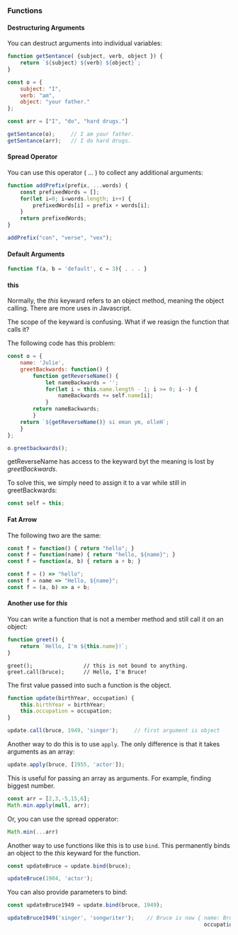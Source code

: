 

### Functions 


#### Destructuring Arguments

You can destruct arguments into individual variables:
```js
function getSentance( {subject, verb, object }) {
	return `${subject} ${verb} ${object}`;
}

const o = {
	subject: "I",
	verb: "am",
	object: "your father."
};

const arr = ["I", "do", "hard drugs."]

getSentance(o); 	// I am your father.
getSentance(arr); 	// I do hard drugs.
```

          
            
       
#### Spread Operator

You can use this operator ( ... ) to collect any additional arguments:

```js
function addPrefix(prefix, ...words) {
	const prefixedWords = [];
	for(let i=0; i<words.length; i++) {
		prefixedWords[i] = prefix + words[i];
	}
	return prefixedWords;
}

addPrefix("con", "verse", "vex");
```


#### Default Arguments

```js
function f(a, b = 'default', c = 3){ . . . }
```

#### this

Normally, the _this_ keyward refers to an object method, meaning the object calling. 
There are more uses in Javascript.

The scope of the keyward is confusing. What if we reasign the function that calls it?

The following code has this problem:

```js
const o = {
	name: 'Julie',
	greetBackwards: function() {
		function getReverseName() {
			let nameBackwards = '';
			for(let i = this.name.length - 1; i >= 0; i--) {
				nameBackwards += self.name[i];
			}
		return nameBackwards;
		}
	return `${getReverseName()} si eman ym, olleH`;
	}
};

o.greetbackwards();
```

getReverseName has access to the keyward byt the meaning is lost by _greetBackwards_.

To solve this, we simply need to assign it to a var while still in greetBackwards:

```js
const self = this;
```


#### Fat Arrow

The following two are the same:

```js
const f = function() { return "hello"; }
const f = function(name) { return "hello, ${name}"; }
const f = function(a, b) { return a + b; }
```

```js
const f = () => "hello";
const f = name => "Hello, ${name}";
const f = (a, b) => a + b;
```


#### Another use for _this_

You can write a function that is not a member method and still call it on an object:

```js
function greet() {
	return `Hello, I'm ${this.name}!`;
}
```
```
greet();				// this is not bound to anything.
greet.call(bruce);		// Hello, I'm Bruce!
```

The first value passed into such a function is the object.

```js
function update(birthYear, occupation) {
	this.birthYear = birthYear;
	this.occupation = occupation;
}
```
```js
update.call(bruce, 1949, 'singer');		// first argument is object
```

Another way to do this is to use `apply`. The only difference is that it takes arguments as an array:

```js
update.apply(bruce, [1955, 'actor']);
```

This is useful for passing an array as arguments. For example, finding biggest number.

```js
const arr = [2,3,-5,15,6];
Math.min.apply(null, arr);
```
Or, you can use the spread opperator:
```js
Math.min(...arr)
```


Another way to use functions like this is to use `bind`. This permanently binds an object to the _this_ keyward for the function.

```js
const updateBruce = update.bind(bruce);

updateBruce(1904, 'actor');
```

You can also provide parameters to bind:
```js
const updateBruce1949 = update.bind(bruce, 1949);

updateBruce1949('singer', 'songwriter'); 	// Bruce is now { name: Bruce, birtyear: 1949 
															  occupation: 'singer, songwriter'} 
```




